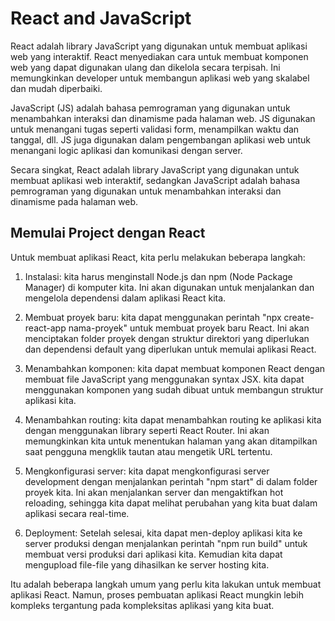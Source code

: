 # React and JavaScript

React adalah library JavaScript yang digunakan untuk membuat aplikasi web yang interaktif. React menyediakan cara untuk membuat komponen web yang dapat digunakan ulang dan dikelola secara terpisah. Ini memungkinkan developer untuk membangun aplikasi web yang skalabel dan mudah diperbaiki.

JavaScript (JS) adalah bahasa pemrograman yang digunakan untuk menambahkan interaksi dan dinamisme pada halaman web. JS digunakan untuk menangani tugas seperti validasi form, menampilkan waktu dan tanggal, dll. JS juga digunakan dalam pengembangan aplikasi web untuk menangani logic aplikasi dan komunikasi dengan server.

Secara singkat, React adalah library JavaScript yang digunakan untuk membuat aplikasi web interaktif, sedangkan JavaScript adalah bahasa pemrograman yang digunakan untuk menambahkan interaksi dan dinamisme pada halaman web.

## Memulai Project dengan React

Untuk membuat aplikasi React, kita perlu melakukan beberapa langkah:

1. Instalasi: kita harus menginstall Node.js dan npm (Node Package Manager) di komputer kita. Ini akan digunakan untuk menjalankan dan mengelola dependensi dalam aplikasi React kita.

2. Membuat proyek baru: kita dapat menggunakan perintah "npx create-react-app nama-proyek" untuk membuat proyek baru React. Ini akan menciptakan folder proyek dengan struktur direktori yang diperlukan dan dependensi default yang diperlukan untuk memulai aplikasi React.

3. Menambahkan komponen: kita dapat membuat komponen React dengan membuat file JavaScript yang menggunakan syntax JSX. kita dapat menggunakan komponen yang sudah dibuat untuk membangun struktur aplikasi kita.

4. Menambahkan routing: kita dapat menambahkan routing ke aplikasi kita dengan menggunakan library seperti React Router. Ini akan memungkinkan kita untuk menentukan halaman yang akan ditampilkan saat pengguna mengklik tautan atau mengetik URL tertentu.

5. Mengkonfigurasi server: kita dapat mengkonfigurasi server development dengan menjalankan perintah "npm start" di dalam folder proyek kita. Ini akan menjalankan server dan mengaktifkan hot reloading, sehingga kita dapat melihat perubahan yang kita buat dalam aplikasi secara real-time.

6. Deployment: Setelah selesai, kita dapat men-deploy aplikasi kita ke server produksi dengan menjalankan perintah "npm run build" untuk membuat versi produksi dari aplikasi kita. Kemudian kita dapat mengupload file-file yang dihasilkan ke server hosting kita.

Itu adalah beberapa langkah umum yang perlu kita lakukan untuk membuat aplikasi React. Namun, proses pembuatan aplikasi React mungkin lebih kompleks tergantung pada kompleksitas aplikasi yang kita buat.

